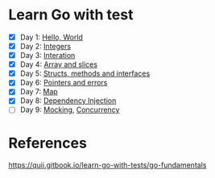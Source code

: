 # Learn Go with test
- [x] Day 1: [Hello, World](https://quii.gitbook.io/learn-go-with-tests/go-fundamentals/hello-world)
- [x] Day 2: [Integers](https://quii.gitbook.io/learn-go-with-tests/go-fundamentals/integers)
- [x] Day 3: [Interation](https://quii.gitbook.io/learn-go-with-tests/go-fundamentals/iteration)
- [x] Day 4: [Array and slices](https://quii.gitbook.io/learn-go-with-tests/go-fundamentals/arrays-and-slices)
- [x] Day 5: [Structs, methods and interfaces](https://quii.gitbook.io/learn-go-with-tests/go-fundamentals/structs-methods-and-interfaces)
- [x] Day 6: [Pointers and errors](https://quii.gitbook.io/learn-go-with-tests/go-fundamentals/pointers-and-errors)
- [x] Day 7: [Map](https://quii.gitbook.io/learn-go-with-tests/go-fundamentals/maps)
- [x] Day 8: [Dependency Injection](https://quii.gitbook.io/learn-go-with-tests/go-fundamentals/dependency-injection)
- [ ] Day 9: [Mocking](https://quii.gitbook.io/learn-go-with-tests/go-fundamentals/mocking), [Concurrency](https://quii.gitbook.io/learn-go-with-tests/go-fundamentals/concurrency)
# References
https://quii.gitbook.io/learn-go-with-tests/go-fundamentals
